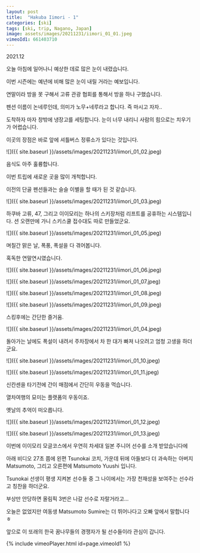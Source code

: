 ```yaml
---
layout: post
title:  "Hakuba Iimori - 1"
categories: [ski]
tags: [ski, trip, Nagano, Japan]
image: assets/images/20211231/iimori_01_01.jpeg
vimeoId1: 661403710
---
```


2021.12

오늘 아침에 일어나니 예상한 데로 많은 눈이 내렸습니다.

이번 시즌에는 예년에 비해 많은 눈이 내릴 거라는 예보입니다.

연말이라 방을 못 구해서 고류 관광 협회를 통해서 방을 하나 구했습니다.

펜션 이름이 논네루인데, 의미가 노무+네루라고 합니다. 즉 마시고 자자..

도착하자 마자 창밖에 냉장고를 세팅합니다. 
눈이 너무 내리니 사람의 힘으로는 치우기가 어렵습니다.

이곳의 장점은 바로 앞에 셔틀버스 정류소가 있다는 것입니다.

![]({{ site.baseurl }}/assets/images/20211231/iimori_01_02.jpeg)

음식도 아주 훌륭합니다.

이번 트립에 새로운 곳을 많이 개척합니다.

이전의 단골 펜션들과는 슬슬 이별을 할 때가 된 것 같습니다.

![]({{ site.baseurl }}/assets/images/20211231/iimori_01_03.jpeg)


하쿠바 고류, 47, 그리고 이이모리는 하나의 스키장처럼 리프트를 공휴하는 시스템입니다.
션
오랜만에 가니 스키스쿨 접수대도 따로 만들었군요.

![]({{ site.baseurl }}/assets/images/20211231/iimori_01_05.jpeg)

며칠간 맑은 날, 폭풍, 폭설을 다 겪어봅니다. 

혹독한 연말연시였습니다.

![]({{ site.baseurl }}/assets/images/20211231/iimori_01_06.jpeg)

![]({{ site.baseurl }}/assets/images/20211231/iimori_01_07.jpeg)

![]({{ site.baseurl }}/assets/images/20211231/iimori_01_08.jpeg)

![]({{ site.baseurl }}/assets/images/20211231/iimori_01_09.jpeg)

스킹후에는 간단한 즐거움.

![]({{ site.baseurl }}/assets/images/20211231/iimori_01_04.jpeg)

돌아가는 날에도 폭설이 내려서 주차장에서 차 한 대가 빠져 나오려고 엄청 고생을 하더군요.

![]({{ site.baseurl }}/assets/images/20211231/iimori_01_10.jpeg)

![]({{ site.baseurl }}/assets/images/20211231/iimori_01_11.jpeg)

신칸센을 타기전에 간이 매점에서 간단히 우동을 먹습니다.

열차여행의 묘미는 플랫폼의 우동이죠.

옛날의 추억이 떠오릅니다.

![]({{ site.baseurl }}/assets/images/20211231/iimori_01_12.jpeg)

![]({{ site.baseurl }}/assets/images/20211231/iimori_01_13.jpeg)


이번에 이이모리 모글코스에서 우연히 차세대 일본 주니어 선수를 소개 받았습니다에

아래 비디오 27초 쯤에 왼편 Tsunokai 코치, 가운데 뒤에 아들보다 더 과속하는 아버지 Matsumoto,
그리고  오른편에 Matsumoto Yuushi 입니다.

Tsunokai 선생이 평생 지켜본 선수들 중 그 나이에서는 가장 천재성을 보여주는 선수라고 칭찬을 하더군요.

부상만 안당하면 올림픽 3번은 나갈 선수로 자랄거라고...

오늘은 없었지만 여동생 Matsumoto  Sumire는 더 뛰어나다고 오빠 앞에서 말합니다 ㅎ

앞으로 이 또래의 한국 꿈나무들의 경쟁자가 될 선수들이라 관심이 갑니다.

{% include vimeoPlayer.html id=page.vimeoId1 %}
